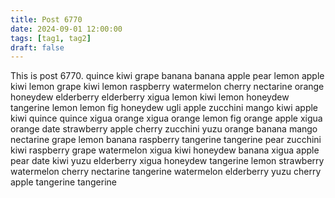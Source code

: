 ```yaml
---
title: Post 6770
date: 2024-09-01 12:00:00
tags: [tag1, tag2]
draft: false
---
```

This is post 6770.
quince
kiwi
grape
banana
banana
apple
pear
lemon
apple
kiwi
lemon
grape
kiwi
lemon
raspberry
watermelon
cherry
nectarine
orange
honeydew
elderberry
elderberry
xigua
lemon
kiwi
lemon
honeydew
tangerine
lemon
lemon
fig
honeydew
ugli
apple
zucchini
mango
kiwi
apple
kiwi
quince
quince
xigua
orange
xigua
orange
lemon
fig
orange
apple
xigua
orange
date
strawberry
apple
cherry
zucchini
yuzu
orange
banana
mango
nectarine
grape
lemon
banana
raspberry
tangerine
tangerine
pear
zucchini
kiwi
raspberry
grape
watermelon
xigua
kiwi
honeydew
banana
xigua
apple
pear
date
kiwi
yuzu
elderberry
xigua
honeydew
tangerine
lemon
strawberry
watermelon
cherry
nectarine
tangerine
watermelon
elderberry
yuzu
cherry
apple
tangerine
tangerine
